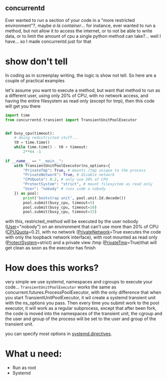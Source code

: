 concurrentd
-------------

Ever wanted to run a section of your code in a "more restricted environment"?, maybe _a la container_... for instance, ever wanted to run a method, but
not allow it to access the internet, or to not be able to write data, or to limit the amount of cpu a single python
method can take?... well I have... so I made concurrentd just for that


show don't tell
================
In coding as in screenplay writing, the logic is show not tell. So here are a couple of practical examples

let's assume you want to execute a method, but want that method to run as a different user, using only 20% of CPU,
with no network access, and having the entire filesystem as read only (except for tmp), then this code will get you there


```python
import time
from concurrentd.transient import TransientUnitPoolExecutor


def busy_cpu(timeout):
    # doing redistricted stuff...
    t0 = time.time()
    while time.time() - t0 < timeout: 
        2**64 -1
    
if __name__ == "__main__":
    with TransientUnitPoolExecutor(ns_options={
        "PrivateTmp": True, # mounts /tmp unique to the process
        "PrivateNetwork": True, # disable network
        "CPUQuota": 0.2, # only use 20% of CPU
        "ProtectSystem": "strict", # mount filesystem as read only
        "User": "nobody" # runs code a nobody
    }) as pool:
        print('bootstrap unit', pool.unit.Id.decode())
        pool.submit(busy_cpu, timeout=5)
        pool.submit(busy_cpu, timeout=10)
        pool.submit(busy_cpu, timeout=15)

```

with this, restricted_method will be executed by the user nobody ([User](https://www.freedesktop.org/software/systemd/man/systemd.exec.html#User=)="nobody") on an environment that can't use more than 20% of CPU 
([CPUQuota](https://www.freedesktop.org/software/systemd/man/systemd.resource-control.html#CPUQuota=)=0.2), 
with no network ([PrivateNetwork](https://www.freedesktop.org/software/systemd/man/systemd.exec.html#PrivateNetwork=)=True
executes the code with only the loopback network interface), with root mounted as read only
([ProtectSystem](https://www.freedesktop.org/software/systemd/man/systemd.exec.html#ProtectSystem=)=strict) and a private view /tmp ([PrivateTmp](https://www.freedesktop.org/software/systemd/man/systemd.exec.html#PrivateTmp=)=True)that will get clean as soon as the executor has finish 


How does this works?
====================

very simple we use systemd, namespaces and cgroups to execute your code... `TransientUnitPoolExecutor` works the same as
concurrent.futures.ProcessPoolExecutor, with the only difference that when you start TransientUnitPoolExecutor, it wil create 
a systemd transient unit with the ns_options you pass. Then every time you submit work to the pool executor, it will work 
as a regular subprocess, except that after been fork, the code is moved into the namespaces of the transient unit, the cgroup
and the user and group of the process will be set to the user and group of the transient unit.

you can specify most options in [systemd.directives](https://www.freedesktop.org/software/systemd/man/systemd.directives.html).

What u need:
============
* Run as root
* Systemd
